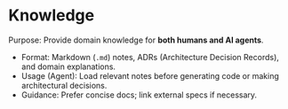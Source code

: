 # Knowledge

Purpose: Provide domain knowledge for **both humans and AI agents**.

- Format: Markdown (`.md`) notes, ADRs (Architecture Decision Records), and domain explanations.
- Usage (Agent): Load relevant notes before generating code or making architectural decisions.
- Guidance: Prefer concise docs; link external specs if necessary.
